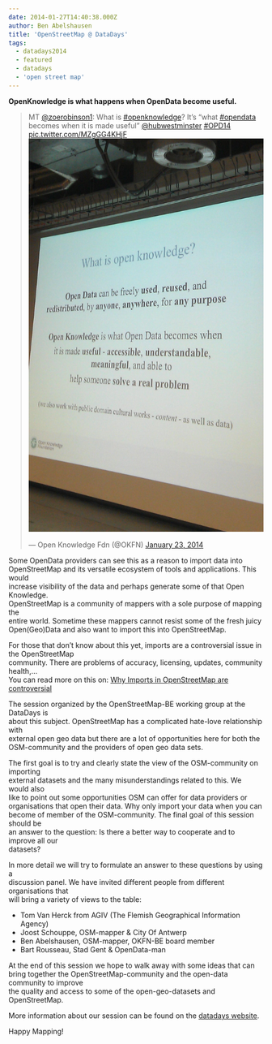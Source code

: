 ```yaml
---
date: 2014-01-27T14:40:38.000Z
author: Ben Abelshausen
title: 'OpenStreetMap @ DataDays'
tags:
  - datadays2014
  - featured
  - datadays
  - 'open street map'
---
```


**OpenKnowledge is what happens when OpenData become useful.**

> MT [@zoerobinson1](https://twitter.com/zoerobinson1): What is [\#openknowledge](https://twitter.com/search?q=%23openknowledge&src=hash)? It’s “what [\#opendata](https://twitter.com/search?q=%23opendata&src=hash) becomes when it is made useful” [@hubwestminster](https://twitter.com/hubwestminster) [\#OPD14](https://twitter.com/search?q=%23OPD14&src=hash) [pic.twitter.com/MZgGG4KHjF](http://t.co/MZgGG4KHjF)  
> ![Open Data definition](Ber85F3IIAEjw7C.jpg)
>
> — Open Knowledge Fdn (@OKFN) [January 23, 2014](https://twitter.com/OKFN/statuses/426431427476226048)

Some OpenData providers can see this as a reason to import data into  
OpenStreetMap and its versatile ecosystem of tools and applications. This would  
increase visibility of the data and perhaps generate some of that Open Knowledge.  
OpenStreetMap is a community of mappers with a sole purpose of mapping the  
entire world. Sometime these mappers cannot resist some of the fresh juicy  
Open(Geo)Data and also want to import this into OpenStreetMap.

For those that don’t know about this yet, imports are a controversial issue in the OpenStreetMap  
community. There are problems of accuracy, licensing, updates, community health,…  
You can read more on this on: [Why Imports in OpenStreetMap are controversial](http://blog.emacsen.net/blog/2014/01/25/why-imports-in-openstreetmap-are-controv%20ersial/)

The session organized by the OpenStreetMap-BE working group at the DataDays is  
about this subject. OpenStreetMap has a complicated hate-love relationship with  
external open geo data but there are a lot of opportunities here for both the  
OSM-community and the providers of open geo data sets.

The first goal is to try and clearly state the view of the OSM-community on importing  
external datasets and the many misunderstandings related to this. We would also  
like to point out some opportunities OSM can offer for data providers or  
organisations that open their data. Why only import your data when you can  
become of member of the OSM-community. The final goal of this session should be  
an answer to the question: Is there a better way to cooperate and to improve all our  
datasets?

In more detail we will try to formulate an answer to these questions by using a  
discussion panel. We have invited different people from different organisations that  
will bring a variety of views to the table:

- Tom Van Herck from AGIV (The Flemish Geographical Information Agency)
- Joost Schouppe, OSM-mapper &amp; City Of Antwerp
- Ben Abelshausen, OSM-mapper, OKFN-BE board member
- Bart Rousseau, Stad Gent &amp; OpenData-man

At the end of this session we hope to walk away with some ideas that can bring together the OpenStreetMap-community and the open-data community to improve  
the quality and access to some of the open-geo-datasets and OpenStreetMap.

More information about our session can be found on the [datadays website](http://www.datadays.eu/session/open-steet-map-belgium/).

Happy Mapping!

